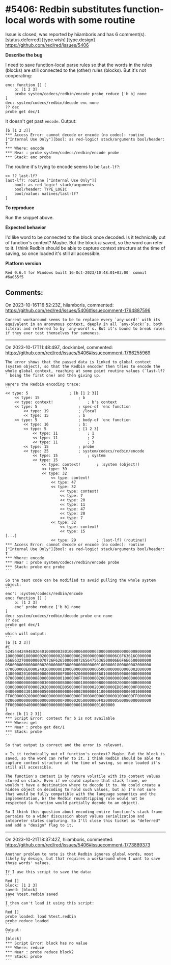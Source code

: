 
#5406: Redbin substitutes function-local words with some routine
================================================================================
Issue is closed, was reported by hiiamboris and has 6 comment(s).
[status.deferred] [type.wish] [type.design]
<https://github.com/red/red/issues/5406>

**Describe the bug**

I need to save function-local parse rules so that the words in the rules (blocks) are still connected to the (other) rules (blocks). But it's not cooperating:
```
enc: function [] [
	b: [1 2 3]
	probe system/codecs/redbin/encode probe reduce ['b b] none
]
dec: system/codecs/redbin/decode enc none
?? dec
probe get dec/1
```
It doesn't get past `encode`. Output:
```
[b [1 2 3]]
*** Access Error: cannot decode or encode (no codec): routine ["Internal Use Only"][bool: as red-logic! stack/arguments bool/header: T
*** Where: encode
*** Near : probe system/codecs/redbin/encode probe
*** Stack: enc probe
```
The routine it's trying to encode seems to be `last-lf?`:
```
>> ?? last-lf?
last-lf?: routine ["Internal Use Only"][
    bool: as red-logic! stack/arguments 
    bool/header: TYPE_LOGIC 
    bool/value: natives/last-lf?
]
```

**To reproduce**

Run the snippet above.

**Expected behavior**

I'd like word to be connected to the block once decoded. 
Is it technically out of function's context? Maybe. But the block *is* saved, so the word can refer to it. I think Redbin should be able to capture context structure at the time of saving, so once loaded it's still all accessible.

**Platform version**
```
Red 0.6.4 for Windows built 16-Oct-2023/10:48:01+03:00  commit #6a055f5
```


Comments:
--------------------------------------------------------------------------------

On 2023-10-16T16:52:23Z, hiiamboris, commented:
<https://github.com/red/red/issues/5406#issuecomment-1764887596>

    Current workaround seems to be to replace every `any-word!` with its equivalent in an anonymous context, deeply in all `any-block!`s, both literal and referred to by `any-word!`s. But it's bound to break rules if they ever test themselves for sameness.

--------------------------------------------------------------------------------

On 2023-10-17T11:48:49Z, dockimbel, commented:
<https://github.com/red/red/issues/5406#issuecomment-1766255969>

    The error shows that the passed data is linked to global context (system object), so that the Redbin encoder then tries to encode the whole global context, reaching at some point routine values (`last-lf?` being the first one) and then giving up.
    
    Here's the Redbin encoding trace:
    ```
    << type: 5					; [b [1 2 3]]
        << type: 15					; b
        << type: context!				; b's context
        << type: 5					; spec-of 'enc function
            << type: 19				; /local
            << type: 15				; b
        << type: 5					; body-of 'enc function
            << type: 16				; b:
            << type: 5				; [1 2 3]
                << type: 11				; 1
                << type: 11				; 2
                << type: 11				; 3
            << type: 15				; probe
            << type: 25				; system/codecs/redbin/encode
                << type: 15				; system
                << type: 15
                    << type: context!		; :system (object!)
                    << type: 39
                    << type: 32
                        << type: context!
                        << type: 47
                        << type: 32
                            << type: context!
                            << type: 7
                            << type: 20
                            << type: 11
                            << type: 47
                            << type: 20
                            << type: 7
                        << type: 32
                            << type: context!
                            << type: 15
    [...]
                        << type: 29			; :last-lf? (routine!)
    *** Access Error: cannot decode or encode (no codec): routine ["Internal Use Only"][bool: as red-logic! stack/arguments bool/header: T
    *** Where: encode
    *** Near : probe system/codecs/redbin/encode probe 
    *** Stack: probe enc probe 
    ```
    
    So the test code can be modified to avoid pulling the whole system object:
    ```
    enc': :system/codecs/redbin/encode
    enc: function [] [
        b: [1 2 3]
        enc' probe reduce ['b b] none
    ]
    dec: system/codecs/redbin/decode probe enc none
    ?? dec
    probe get dec/1
    ```
    which will output:
    ```
    [b [1 2 3]]
    #{
    52454442494E0204010000003801000006000000300000000000000008000000
    1000000018000000200000002800000062000000000000006C6F63616C000000
    656E63270000000070726F626500000072656475636500006E6F6E6500000000
    0500000000000000020000000F00000000000000010000001800000002000000
    070000000E000024020000000100000000000000050000000000000002000000
    1300000201000000000000000F00000200000000E60100000500000000000000
    07000000100008800000000001000000FF000000020000000000000000000000
    0500000000000000030000000B000000010000000B000000020000000B000000
    030000000F00008202000000EB0500000F00000203000000ED0500000F000002
    0400000033010000050000000000000002000000110008000000000001000000
    FF0000000200000000000000000000000F0008000000000001000000FF000000
    0200000000000000000000000F000002050000000F0200000500080000000000
    FF0000000400000000000000000000000100000001000000
    }
    dec: [b [1 2 3]]
    *** Script Error: context for b is not available
    *** Where: get
    *** Near : probe get dec/1
    *** Stack: probe
    ```
    
    So that output is correct and the error is relevant.
    
    > Is it technically out of function's context? Maybe. But the block is saved, so the word can refer to it. I think Redbin should be able to capture context structure at the time of saving, so once loaded it's still all accessible.
    
    The function's context is by nature volatile with its context values stored on stack. Even if we could capture that stack frame, we wouldn't have a destination where to decode it to. We could create a hidden object on decoding to hold such values, but a) I'm not sure that would be fully compatible with the language semantics and the implementation, b) the Redbin roundtripping rule would not be respected (a function would partially decode to an object).
    
    So I think this question about encoding entire function's stack frame pertains to a wider discussion about values serialization and intepreter states capturing. So I'll close this ticket as "deferred" and add a "design" flag to it.

--------------------------------------------------------------------------------

On 2023-10-21T18:37:42Z, hiiamboris, commented:
<https://github.com/red/red/issues/5406#issuecomment-1773889373>

    Another problem to note is that Redbin ignores global words, most likely by design, but that requires a workaround when I want to save those words' values.
    
    If I use this script to save the data:
    ```
    Red []
    block: [1 2 3]
    saved: [block]
    save %test.redbin saved
    ```
    I then can't load it using this script:
    ```
    Red []
    probe loaded: load %test.redbin
    probe reduce loaded
    ```
    Output:
    ```
    [block]
    *** Script Error: block has no value
    *** Where: reduce
    *** Near : probe reduce block2
    *** Stack: probe
    ```

